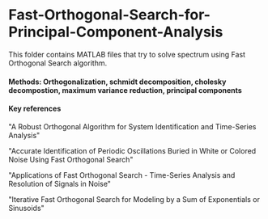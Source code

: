 # Fast-Orthogonal-Search-for-Principal-Component-Analysis

This folder contains MATLAB files that try to solve spectrum using Fast Orthogonal Search algorithm.

####  Methods: Orthogonalization, schmidt decomposition, cholesky decompostion, maximum variance reduction, principal components

#### Key references

"A Robust Orthogonal Algorithm for System Identification and Time-Series Analysis"

"Accurate Identification of Periodic Oscillations Buried in White or Colored Noise Using Fast Orthogonal Search"

"Applications of Fast Orthogonal Search - Time-Series Analysis and Resolution of Signals in Noise"

"Iterative Fast Orthogonal Search for Modeling by a Sum of Exponentials or Sinusoids"
